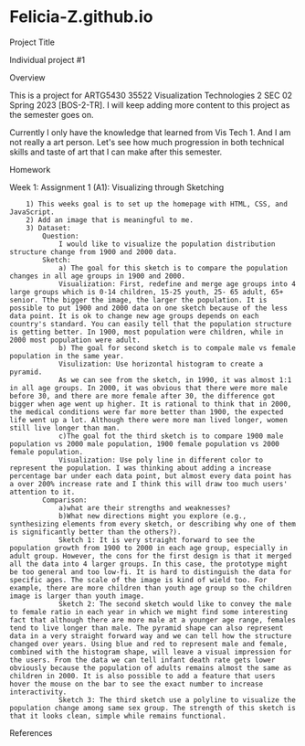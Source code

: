 # Felicia-Z.github.io

Project Title

Individual project #1 


Overview

This is a project for ARTG5430 35522 Visualization Technologies 2 SEC 02 Spring 2023 [BOS-2-TR]. I will keep adding more content to this project as the semester goes on.  

Currently I only have the knowledge that learned from Vis Tech 1. And I am not really a art person. Let's see how much progression in both technical skills and taste of art that I can make after this semester. 


Homework

Week 1: Assignment 1 (A1): Visualizing through Sketching

        1) This weeks goal is to set up the homepage with HTML, CSS, and JavaScript. 
        2) Add an image that is meaningful to me.
        3) Dataset: 
            Question: 
                I would like to visualize the population distribution structure change from 1900 and 2000 data. 
            Sketch:    
                a) The goal for this sketch is to compare the population changes in all age groups in 1900 and 2000. 
                Visualization: First, redefine and merge age groups into 4 large groups which is 0-14 children, 15-25 youth, 25- 65 adult, 65+ senior. Tthe bigger the image, the larger the population. It is possible to put 1900 and 2000 data on one sketch because of the less data point. It is ok to change new age groups depends on each country's standard. You can easily tell that the population structure is getting better. In 1900, most population were children, while in 2000 most population were adult.  
                b) The goal for second sketch is to compale male vs female population in the same year. 
                Visulization: Use horizontal histogram to create a pyramid. 
                As we can see from the sketch, in 1990, it was almost 1:1 in all age groups. In 2000, it was obvious that there were more male before 30, and there are more female after 30, the difference got bigger when age went up higher. It is rational to think that in 2000, the medical conditions were far more better than 1900, the expected life went up a lot. Although there were more man lived longer, women still live longer than man.
                c)The goal fot the third sketch is to compare 1900 male population vs 2000 male population, 1900 female population vs 2000 female population. 
                Visualization: Use poly line in different color to represent the population. I was thinking about adding a increase percentage bar under each data point, but almost every data point has a over 200% increase rate and I think this will draw too much users' attention to it. 
            Comparison:
                a)what are their strengths and weaknesses? 
                b)What new directions might you explore (e.g., synthesizing elements from every sketch, or describing why one of them is significantly better than the others?).
                Sketch 1: It is very straight forward to see the population growth from 1900 to 2000 in each age group, especially in adult group. However, the cons for the first design is that it merged all the data into 4 larger groups. In this case, the prototype might be too general and too low-fi. It is hard to distinguish the data for specific ages. The scale of the image is kind of wield too. For example, there are more children than youth age group so the children image is larger than youth image.  
                Sketch 2: The second sketch would like to convey the male to female ratio in each year in which we might find some interesting fact that although there are more male at a younger age range, females tend to live longer than male. The pyramid shape can also represent data in a very straight forward way and we can tell how the structure changed over years. Using blue and red to represent male and female, combined with the histogram shape, will leave a visual impression for the users. From the data we can tell infant death rate gets lower obviously because the population of adults remains almost the same as children in 2000. It is also possible to add a feature that users hover the mouse on the bar to see the exact number to increase interactivity.  
                Sketch 3: The third sketch use a polyline to visualize the population change among same sex group. The strength of this sketch is that it looks clean, simple while remains functional.

                





References







